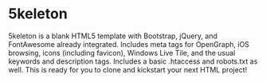 5keleton
========

5keleton is a blank HTML5 template with Bootstrap, jQuery, and FontAwesome already integrated. Includes meta tags for OpenGraph, iOS browsing, icons (including favicon), Windows Live Tile, and the usual keywords and description tags. Includes a basic .htaccess and robots.txt as well. This is ready for you to clone and kickstart your next HTML project!
